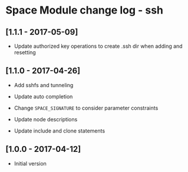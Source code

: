 # Space Module change log - ssh

## [1.1.1 - 2017-05-09]

* Update authorized key operations to create .ssh dir when adding and resetting


## [1.1.0 - 2017-04-26]

+ Add sshfs and tunneling

* Update auto completion

* Change `SPACE_SIGNATURE` to consider parameter constraints

* Update node descriptions

* Update include and clone statements


## [1.0.0 - 2017-04-12]

+ Initial version
